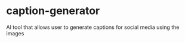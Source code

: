 # caption-generator
AI tool that allows user to generate captions for social media using the images
